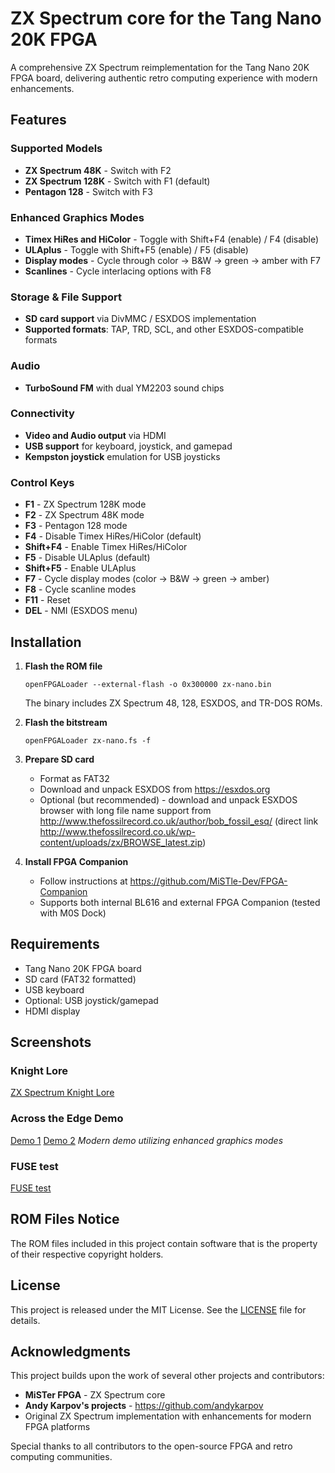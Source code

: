 # ZX Spectrum core for the Tang Nano 20K FPGA

A comprehensive ZX Spectrum reimplementation for the Tang Nano 20K FPGA board, delivering authentic retro computing experience with modern enhancements.

## Features

### Supported Models
- **ZX Spectrum 48K** - Switch with F2
- **ZX Spectrum 128K** - Switch with F1 (default)
- **Pentagon 128** - Switch with F3

### Enhanced Graphics Modes
- **Timex HiRes and HiColor** - Toggle with Shift+F4 (enable) / F4 (disable)
- **ULAplus** - Toggle with Shift+F5 (enable) / F5 (disable)
- **Display modes** - Cycle through color → B&W → green → amber with F7
- **Scanlines** - Cycle interlacing options with F8

### Storage & File Support
- **SD card support** via DivMMC / ESXDOS implementation
- **Supported formats**: TAP, TRD, SCL, and other ESXDOS-compatible formats

### Audio
- **TurboSound FM** with dual YM2203 sound chips

### Connectivity
- **Video and Audio output** via HDMI
- **USB support** for keyboard, joystick, and gamepad
- **Kempston joystick** emulation for USB joysticks

### Control Keys
- **F1** - ZX Spectrum 128K mode
- **F2** - ZX Spectrum 48K mode
- **F3** - Pentagon 128 mode
- **F4** - Disable Timex HiRes/HiColor (default)
- **Shift+F4** - Enable Timex HiRes/HiColor
- **F5** - Disable ULAplus (default)
- **Shift+F5** - Enable ULAplus
- **F7** - Cycle display modes (color → B&W → green → amber)
- **F8** - Cycle scanline modes
- **F11** - Reset
- **DEL** - NMI (ESXDOS menu)

## Installation

1. **Flash the ROM file**
   ```
   openFPGALoader --external-flash -o 0x300000 zx-nano.bin
   ```
   The binary includes ZX Spectrum 48, 128, ESXDOS, and TR-DOS ROMs.

2. **Flash the bitstream**
   ```
   openFPGALoader zx-nano.fs -f
   ```

3. **Prepare SD card**
   - Format as FAT32
   - Download and unpack ESXDOS from https://esxdos.org
   - Optional (but recommended) - download and unpack ESXDOS browser with long file name support from http://www.thefossilrecord.co.uk/author/bob_fossil_esq/ (direct link http://www.thefossilrecord.co.uk/wp-content/uploads/zx/BROWSE_latest.zip)

4. **Install FPGA Companion**
   - Follow instructions at https://github.com/MiSTle-Dev/FPGA-Companion
   - Supports both internal BL616 and external FPGA Companion (tested with M0S Dock)

## Requirements

- Tang Nano 20K FPGA board
- SD card (FAT32 formatted)
- USB keyboard
- Optional: USB joystick/gamepad
- HDMI display

## Screenshots

### Knight Lore
[ZX Spectrum Knight Lore](docs/images/game001.jpg)

### Across the Edge Demo
[Demo 1](/docs/images/demo001.jpg) 
[Demo 2](/docs/images/demo002.jpg) 
*Modern demo utilizing enhanced graphics modes*

### FUSE test
[FUSE test](docs/images/test001.jpg) 

## ROM Files Notice

The ROM files included in this project contain software that is the property of their respective copyright holders.

## License

This project is released under the MIT License. See the [LICENSE](LICENSE) file for details.

## Acknowledgments

This project builds upon the work of several other projects and contributors:

- **MiSTer FPGA** - ZX Spectrum core
- **Andy Karpov's projects** - https://github.com/andykarpov
- Original ZX Spectrum implementation with enhancements for modern FPGA platforms

Special thanks to all contributors to the open-source FPGA and retro computing communities.

